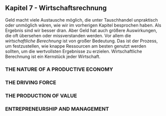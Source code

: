 ## Kapitel 7 - Wirtschaftsrechnung

<!-- {"id": "07_000_b0d9_9a08", "done": 0, "fre": 56, "wsf": 30, "hash": "5bda77738"} -->

Geld macht viele Austausche möglich, die unter Tauschhandel unpraktisch oder unmöglich wären, wie wir im vorherigen Kapitel besprochen haben. Als Ergebnis sind wir besser dran. Aber Geld hat auch größere Auswirkungen, die oft übersehen oder missverstanden werden. Vor allem die *wirtschaftliche Berechnung* ist von großer Bedeutung. Das ist der Prozess, um festzustellen, wie knappe Ressourcen am besten genutzt werden sollten, um die wertvollsten Ergebnisse zu erzielen. Wirtschaftliche Berechnung ist ein Kernstück jeder Wirtschaft.

### THE NATURE OF A PRODUCTIVE ECONOMY

### THE DRIVING FORCE

### THE PRODUCTION OF VALUE

### ENTREPRENEURSHIP AND MANAGEMENT
